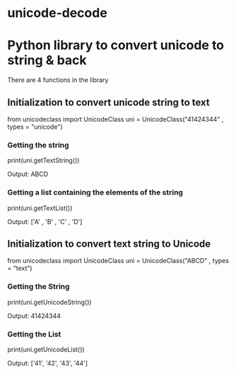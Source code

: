 # unicode-decode
<h1>Python library to convert unicode to string & back</h1>

There are 4 functions in the library

<h2>Initialization to convert unicode string to text</h2>

from unicodeclass import UnicodeClass
uni = UnicodeClass("41424344" , types = "unicode")

<h3>Getting the string</h3>
print(uni.getTextString())

Output: ABCD

<h3>Getting a list containing the elements of the string</h4>
print(uni.getTextList())

Output: ['A' , 'B' , 'C' , 'D'] 





<h2>Initialization to convert text string to Unicode</h2>

from unicodeclass import UnicodeClass
uni = UnicodeClass("ABCD" , types = "text")

<h3>Getting the String</h3>
print(uni.getUnicodeString())

Output: 41424344


<h3>Getting the List</h3>
print(uni.getUnicodeList())

Output: ['41', '42', '43', '44']
